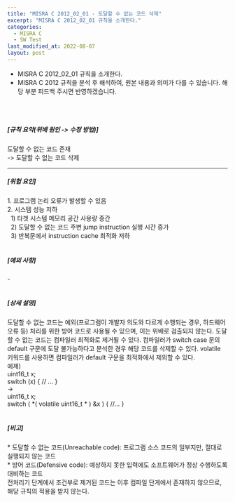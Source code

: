 ```yaml
---
title: "MISRA C 2012_02_01 - 도달할 수 없는 코드 삭제"
excerpt: "MISRA C 2012_02_01 규칙을 소개한다."
categories:
  - MISRA C
  - SW Test
last_modified_at: 2022-08-07
layout: post
---
```

- MISRA C 2012_02_01 규칙을 소개한다.
- MISRA C 2012 규칙을 분석 후 해석하여, 원본 내용과 의미가 다를 수 있습니다. 해당 부분 피드백 주시면 반영하겠습니다. 
<br>
<br>



<h5>
    [규칙 요약(위배 원인 -&gt; 수정 방법)]
</h5>
<p>
    도달할 수 없는 코드 존재
    <br>
    -&gt; 도달할 수 없는 코드 삭제
</p>
<hr>
<h5>
    [위험 요인]
</h5>
<p>
    1. 프로그램 논리 오류가 발생할 수 있음
    <br>
    2. 시스템 성능 저하
    <br>
    &nbsp; 1) 타겟 시스템 메모리 공간 사용량 증간
    <br>
    &nbsp; 2) 도달할 수 없는 코드 주변 jump instruction 실행 시간 증가
    <br>
    &nbsp; 3) 반복문에서 instruction cache 최적화 저하
    <br>
    &nbsp;
</p>
<h5>
    [예외 사항]
</h5>
<p>
    -
    <br>
    &nbsp;
</p>
<h5>
    [상세 설명]
</h5>
<p>
    도달할 수 없는 코드는 예외(프로그램이 개발자 의도와 다르게 수행되는 경우, 하드웨어 오류 등) 처리를 위한 방어 코드로 사용될 수 있으며, 이는 위배로 검출되지 않는다. 도달할 수 없는 코드는 컴파일러 최적화로 제거될 수 있다. 컴파일러가 switch case 문의 default 구문에 도달 불가능하다고 분석한 경우 해당 코드를 삭제할 수 있다. volatile 키워드를 사용하면 컴파일러가 default 구문을 최적화에서 제외할 수 있다.
    <br>
    에제)
    <br>
    uint16_t x;
    <br>
    switch (x) { // ... }
    <br>
    -&gt;
    <br>
    uint16_t x;
    <br>
    switch ( *( volatile uint16_t * ) &amp;x ) { //... }
    <br>
    &nbsp;
</p>
<h5>
    [비고]
</h5>
<p>
    * 도달할 수 없는 코드(Unreachable code): 프로그램 소스 코드의 일부지만, 절대로 실행되지 않는 코드
    <br>
    * 방어 코드(Defensive code): 예상하지 못한 입력에도 소프트웨어가 정상 수행하도록 대비하는 코드
    <br>
    전처리기 단계에서 조건부로 제거된 코드는 이후 컴파일 단게에서 존재하지 않으므로, 해당 규칙의 적용을 받지 않는다.
    <br>
    &nbsp;
</p>